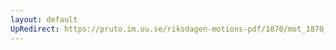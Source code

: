 ```yaml
---
layout: default
UpRedirect: https://pruto.im.uu.se/riksdagen-motions-pdf/1870/mot_1870__ak__39/mot_1870__ak__39-001.pdf
---
```

